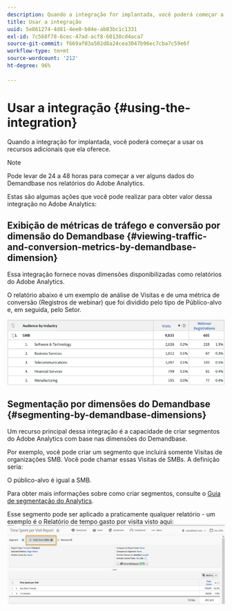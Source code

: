 ```yaml
---
description: Quando a integração for implantada, você poderá começar a usar os recursos adicionais que ela oferece.
title: Usar a integração
uuid: 5e861274-4d81-4ee0-b84e-ab83bc1c1331
exl-id: 7c568f78-6cec-47ad-acf8-60138cd4aca7
source-git-commit: f669af03a502d8a24cea3047b96ec7cba7c59e6f
workflow-type: tm+mt
source-wordcount: '212'
ht-degree: 96%

---
```


# Usar a integração {#using-the-integration}

Quando a integração for implantada, você poderá começar a usar os recursos adicionais que ela oferece.

>[!NOTE]
>
>Pode levar de 24 a 48 horas para começar a ver alguns dados do Demandbase nos relatórios do Adobe Analytics.

Estas são algumas ações que você pode realizar para obter valor dessa integração no Adobe Analytics:

## Exibição de métricas de tráfego e conversão por dimensão do Demandbase {#viewing-traffic-and-conversion-metrics-by-demandbase-dimension}

Essa integração fornece novas dimensões disponibilizadas como relatórios do Adobe Analytics.

O relatório abaixo é um exemplo de análise de Visitas e de uma métrica de conversão (Registros de webinar) que foi dividido pelo tipo de Público-alvo e, em seguida, pelo Setor.

![](assets/metrics_db_dimensions.png)

## Segmentação por dimensões do Demandbase {#segmenting-by-demandbase-dimensions}

Um recurso principal dessa integração é a capacidade de criar segmentos do Adobe Analytics com base nas dimensões do Demandbase.

Por exemplo, você pode criar um segmento que incluirá somente Visitas de organizações SMB. Você pode chamar essas Visitas de SMBs. A definição seria:

O público-alvo é igual a SMB.

Para obter mais informações sobre como criar segmentos, consulte o [Guia de segmentação do Analytics](https://experienceleague.adobe.com/docs/analytics/components/segmentation/seg-home.html).

Esse segmento pode ser aplicado a praticamente qualquer relatório - um exemplo é o Relatório de tempo gasto por visita visto aqui: ![](assets/segment_applied_report.png)
